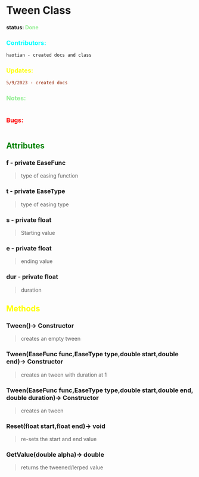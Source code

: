 # Tween Class 
#### status: <span style="color:lightgreen;">Done</span>
### <span style="color:cyan;">Contributors:</span>
<!--put your names here between the ``` if you worked on it, and put what you did-->
```diff
haotian - created docs and class
```
### <span style="color:yellow;">Updates:</span>
```diff
5/9/2023 - created docs
```
### <span style="color:lightgreen;">Notes:</span>
```diff
```
### <span style="color:red;">Bugs:</span>
```diff
```
## <span style="color:green;">Attributes</span>

### **f** - private EaseFunc
>type of easing function

### **t** - private EaseType
>type of easing type

### **s** - private float
>Starting value
### **e** - private float
>ending value
### **dur** - private float
>duration

## <span style="color:yellow;">Methods</span>

### **Tween()**-> Constructor
>creates an empty tween

### **Tween(EaseFunc func,EaseType type,double start,double end)**-> Constructor
>creates an tween with duration at 1

### **Tween(EaseFunc func,EaseType type,double start,double end, double duration)**-> Constructor
>creates an tween

### **Reset(float start,float end)**-> void
>re-sets the start and end value 

### **GetValue(double alpha)**-> double
>returns the tweened/lerped value 






